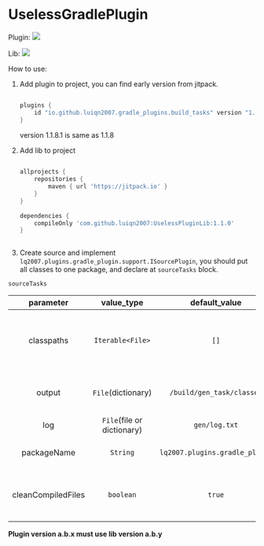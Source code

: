 # UselessGradlePlugin

Plugin: [![](https://jitpack.io/v/luiqn2007/UselessGradlePlugin.svg)](https://jitpack.io/#luiqn2007/UselessGradlePlugin)

Lib: [![](https://jitpack.io/v/luiqn2007/UselessPluginLib.svg)](https://jitpack.io/#luiqn2007/UselessPluginLib)

How to use: 

 1. Add plugin to project, you can find early version from jitpack.

    ```groovy

    plugins {
        id "io.github.luiqn2007.gradle_plugins.build_tasks" version "1.1.8.1"
    }
    
    ```

    version 1.1.8.1 is same as 1.1.8

 2. Add lib to project

    ```groovy
     
    allprojects {
        repositories {
            maven { url 'https://jitpack.io' }
        }
    }
     
    dependencies {
        compileOnly 'com.github.luiqn2007:UselessPluginLib:1.1.0'
    }
     
    ```
     
 3. Create source and implement `lq2007.plugins.gradle_plugin.support.ISourcePlugin`, you should put all classes to one package,
and declare at `sourceTasks` block.

`sourceTasks`

|     parameter      |         value_type         |         default_value          | description                                              |
|:------------------:|:--------------------------:|:------------------------------:|----------------------------------------------------------|
|     classpaths     |      `Iterable<File>`      |              `[]`              | file in this list will become classpachs while compiling |
|       output       |     `File`(dictionary)     |   `/build/gen_task/classes`    | dictionary to save the compiled file                     |
|        log         | `File`(file or dictionary) |         `gen/log.txt`          | file to save log                                         |
|    packageName     |          `String`          | `lq2007.plugins.gradle_plugin` | task source class package                                |
| cleanCompiledFiles |         `boolean`          |             `true`             | true if delete compiled file while finished              |


**Plugin version a.b.x must use lib version a.b.y**
